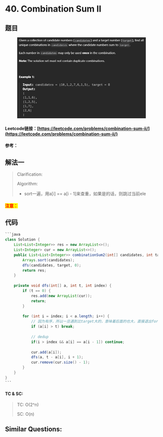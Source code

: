 # 40. Combination Sum II

## 题目

<figure><img src="../../.gitbook/assets/image (2) (1) (1) (1).png" alt=""><figcaption></figcaption></figure>

#### Leetcode链接：[https://leetcode.com/problems/combination-sum-ii/](https://leetcode.com/problems/combination-sum-ii/)

#### 参考：

## 解法一

> Clarification:&#x20;
>
> Algorithm:&#x20;
>
> * sort一遍，用a\[i] == a\[i - 1]来查重，如果是的话，则跳过当前ele

#### <mark style="color:red;">注意：</mark>

## 代码

````java
```java
class Solution {
    List<List<Integer>> res = new ArrayList<>();
    List<Integer> cur = new ArrayList<>();
    public List<List<Integer>> combinationSum2(int[] candidates, int target) {
        Arrays.sort(candidates);
        dfs(candidates, target, 0);
        return res;
    }

    private void dfs(int[] a, int t, int index) {
        if (t == 0) {
            res.add(new ArrayList(cur));
            return;
        }

        for (int i = index; i < a.length; i++) {
            // 因为有序，所以一旦遇到比target大的，意味着后面的也大，直接退出for loop
            if (a[i] > t) break; 

            // dedup
            if(i > index && a[i] == a[i - 1]) continue;

            cur.add(a[i]);
            dfs(a, t - a[i], i + 1);
            cur.remove(cur.size() - 1);
        }
    }
}
```
````

#### TC & SC:&#x20;

> TC: O(2^n)
>
> SC: O(n)

## **Similar Questions:**&#x20;
